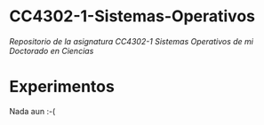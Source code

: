 # CC4302-1-Sistemas-Operativos
###### Repositorio de la asignatura CC4302-1 Sistemas Operativos de mi Doctorado en Ciencias

# Experimentos 

Nada aun :-( 

